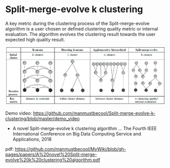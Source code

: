 # Split-merge-evolve k clustering



A key metric during the clustering process of the Split-merge-evolve algorithm is a user chosen or defined clustering quality metric or internal evaluation. The algorithm evolves the clustering result towards the user expected high quality result. 


![alt text](https://github.com/manmustbecool/Split-merge-evolve-k-clustering/blob/master/GraphicalComparsion.jpg)


Demo video: https://github.com/manmustbecool/Split-merge-evolve-k-clustering/blob/master/demo_video





* A novel Split-merge-evolve k clustering algorithm 
... The Fourth IEEE International Conference on Big Data Computing Service and Applications, 2018

pdf: https://github.com/manmustbecool/MyWiki/blob/gh-pages/papers/A%20novel%20Split-merge-evolve%20k%20clustering%20algorithm.pdf